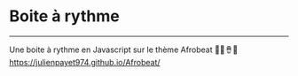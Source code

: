 # Boite à rythme
 ---------
 
 Une boite à rythme en Javascript sur le thème Afrobeat 
 🎸🥁🪘🎹
 https://julienpayet974.github.io/Afrobeat/
 
 
